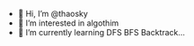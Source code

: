 - 👋 Hi, I’m @thaosky
- 👀 I’m interested in algothim
- 🌱 I’m currently learning DFS BFS Backtrack...

<!---
thaosky/thaosky is a ✨ special ✨ repository because its `README.md` (this file) appears on your GitHub profile.
You can click the Preview link to take a look at your changes.
--->
